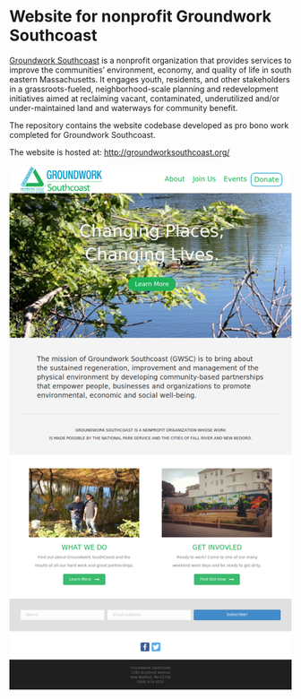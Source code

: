 # Website for nonprofit Groundwork Southcoast

[Groundwork Southcoast](http://groundworksouthcoast.org/) is a nonprofit organization that provides services to improve the communities’ environment, economy, and quality of life in south eastern Massachusetts. It engages youth, residents, and other stakeholders in a grassroots-fueled, neighborhood-scale planning and redevelopment initiatives aimed at reclaiming vacant, contaminated, underutilized and/or under-maintained land and waterways for community benefit.

The repository contains the website codebase developed as pro bono work completed for Groundwork Southcoast.

The website is hosted at: http://groundworksouthcoast.org/
<br><br>
![Screeshot of the website](https://github.com/DvdByrn/website-nonprofit-gw/blob/master/screenshot_GroundworkSouthCoast.png)


